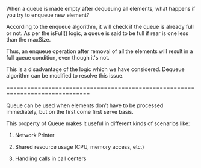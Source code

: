 When a queue is made empty after dequeuing all elements, what happens if you try to enqueue  new element?

According to the enqueue algorithm, it will check if the queue is already full or not. As per the isFull() logic, a queue is said to be full if rear is one less than the maxSize.

Thus, an enqueue operation after removal of all the elements will result in a full queue condition, even though it's not.

This is a disadvantage of the logic which we have considered. Dequeue algorithm can be modified to resolve this issue.

==============================================================================

Queue can be used when elements don’t have to be processed immediately, but on the first come first serve basis.

This property of Queue makes it useful in different kinds of scenarios like:

1. Network Printer

2. Shared resource usage (CPU, memory access, etc.)

3. Handling calls in call centers
